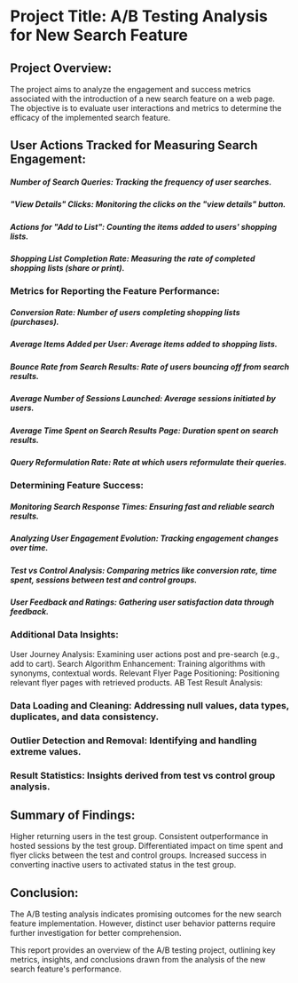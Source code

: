# Project Title: A/B Testing Analysis for New Search Feature


## Project Overview:

The project aims to analyze the engagement and success metrics associated with the introduction of a new search feature on a web page. The objective is to evaluate user interactions and metrics to determine the efficacy of the implemented search feature.

##  User Actions Tracked for Measuring Search Engagement:

##### Number of Search Queries: Tracking the frequency of user searches.
##### "View Details" Clicks: Monitoring the clicks on the "view details" button.
##### Actions for "Add to List": Counting the items added to users' shopping lists.
##### Shopping List Completion Rate: Measuring the rate of completed shopping lists (share or print).

### Metrics for Reporting the Feature Performance:

##### Conversion Rate: Number of users completing shopping lists (purchases).
##### Average Items Added per User: Average items added to shopping lists.
##### Bounce Rate from Search Results: Rate of users bouncing off from search results.
##### Average Number of Sessions Launched: Average sessions initiated by users.
##### Average Time Spent on Search Results Page: Duration spent on search results.
##### Query Reformulation Rate: Rate at which users reformulate their queries.

### Determining Feature Success:

##### Monitoring Search Response Times: Ensuring fast and reliable search results.
##### Analyzing User Engagement Evolution: Tracking engagement changes over time.
##### Test vs Control Analysis: Comparing metrics like conversion rate, time spent, sessions between test and control groups.
##### User Feedback and Ratings: Gathering user satisfaction data through feedback.

### Additional Data Insights:

User Journey Analysis: Examining user actions post and pre-search (e.g., add to cart).
Search Algorithm Enhancement: Training algorithms with synonyms, contextual words.
Relevant Flyer Page Positioning: Positioning relevant flyer pages with retrieved products.
AB Test Result Analysis:

### Data Loading and Cleaning: Addressing null values, data types, duplicates, and data consistency.
### Outlier Detection and Removal: Identifying and handling extreme values.
### Result Statistics: Insights derived from test vs control group analysis.

## Summary of Findings:

Higher returning users in the test group.
Consistent outperformance in hosted sessions by the test group.
Differentiated impact on time spent and flyer clicks between the test and control groups.
Increased success in converting inactive users to activated status in the test group.

## Conclusion:

The A/B testing analysis indicates promising outcomes for the new search feature implementation. However, distinct user behavior patterns require further investigation for better comprehension.

This report provides an overview of the A/B testing project, outlining key metrics, insights, and conclusions drawn from the analysis of the new search feature's performance.
